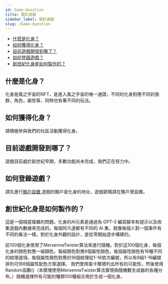 ```yaml
---
id: Game-Question
title: 關於遊戲
sidebar_label: 關於遊戲
slug: /Game-Question
---
```

+ [什麼是化身？](#什麼是化身？)
+ [如何獲得化身？](#如何獲得化身？)
+ [目前遊戲開發到哪了？](#目前遊戲開發到哪了？)
+ [如何登錄遊戲？](#如何登錄遊戲？)
+ [創世紀化身是如何製作的？](#創世紀化身是如何製作的？)

## 什麼是化身？
化身是風之宇宙的NFT，是進入風之宇宙的唯一通證，不同的化身對應不同的族群，角色，屬性等，同時也有著不同的玩法。

## 如何獲得化身？
請積極參與我們的社區活動獲得化身。

## 目前遊戲開發到哪了？
遊戲目前處於創世紀早期，多數功能尚未完成，我們正在努力中。

## 如何登錄遊戲？
請先進行[賬戶設置](participate),遊戲的賬戶是化身的地址，遊戲密碼請在賬戶里設置。

## 創世紀化身是如何製作的？
這是一個相當複雜的問題。化身的AI元素是通過為 GPT-3 編寫腳本和提示以及收集遊戲內數據來完成的。每個阿凡達都有不同的 AI 集，就像每個人對一個事件有不同的看法一樣。對於化身外觀的設計，是從零開始逐步構建的。

前100個化身使用了MersenneTwister算法來進行隨機。對於這100個化身，每個化身的顏色對應一組顏色，每組顏色對應6個屬性顏色，每個屬性顏色有16種不同的紋理選項。每個屬性顏色對應的16個紋理從1-16依次編號，所以有6組1-16編號排列可供6個屬性配色方案選擇。
我們使用笛卡爾積列出所有的可能性，然後使用Random函數()（本模塊使用MersenneTwister算法實現偽隨機數生成器的各種分布。）隨機選擇所有可能的種類100種組合用於生成一個化身。



